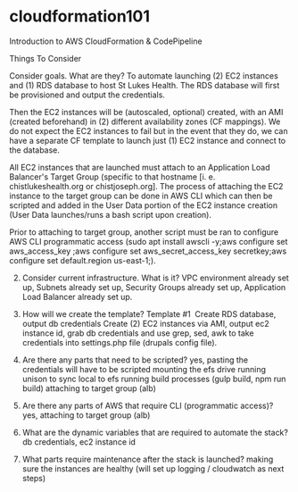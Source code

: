 # cloudformation101

Introduction to AWS CloudFormation & CodePipeline

Things To Consider

Consider goals. What are they?
To automate launching (2) EC2 instances and (1) RDS database to host St Lukes Health. The RDS database will first be provisioned and output the credentials. 

Then the EC2 instances will be (autoscaled, optional) created, with an AMI (created beforehand) in (2) different availability zones (CF mappings). We do not expect the EC2 instances to fail but in the event that they do, we can have a separate CF template to launch just (1) EC2 instance and connect to the database. 

All EC2 instances that are launched must attach to an Application Load Balancer's Target Group (specific to that hostname [i. e. chistlukeshealth.org or chistjoseph.org]. The process of attaching the EC2 instance to the target group can be done in AWS CLI which can then be scripted and added in the User Data portion of the EC2 instance creation (User Data launches/runs a bash script upon creation). 

Prior to attaching to target group, another script must be ran to configure AWS CLI programmatic access (sudo apt install awscli -y;aws configure set aws_access_key <accesskey>;aws configure set aws_secret_access_key secretkey;aws configure set default.region us-east-1;). 

2. Consider current infrastructure. What is it?
VPC environment already set up, Subnets already set up, Security Groups already set up, Application Load Balancer already set up.

3. How will we create the template?
Template #1 
Create RDS database, output db credentials
Create (2) EC2 instances via AMI, output ec2 instance id, grab db credentials and use grep, sed, awk to take credentials into settings.php file (drupals config file).

4. Are there any parts that need to be scripted?
yes, pasting the credentials will have to be scripted
mounting the efs drive
running unison to sync local to efs
running build processes (gulp build, npm run build)
attaching to target group (alb)

5. Are there any parts of AWS that require CLI (programmatic access)?
yes, attaching to target group (alb)

6. What are the dynamic variables that are required to automate the stack?
db credentials, ec2 instance id

7. What parts require maintenance after the stack is launched?
making sure the instances are healthy (will set up logging / cloudwatch as next steps)
